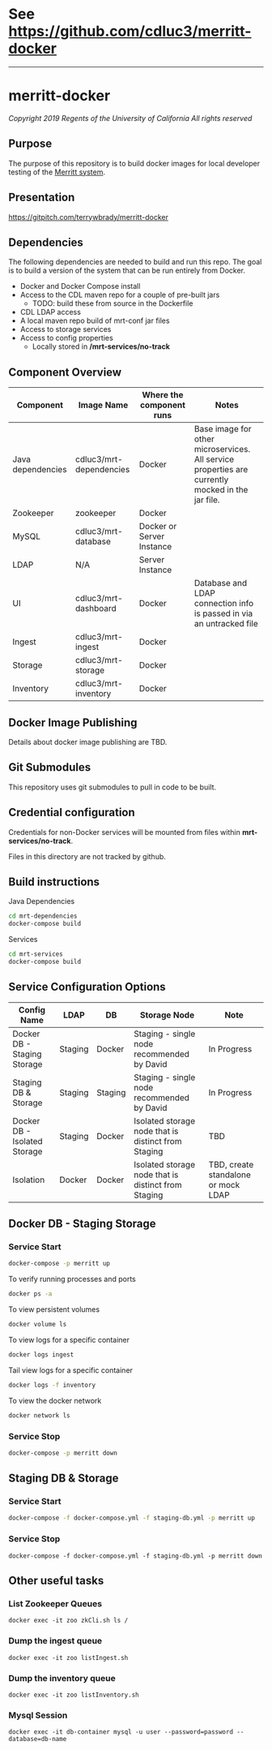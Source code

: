 # See https://github.com/cdluc3/merritt-docker

---

# merritt-docker

_Copyright 2019 Regents of the University of California_
_All rights reserved_

## Purpose
The purpose of this repository is to build docker images for local developer testing of the [Merritt system](https://github.com/cdluc3/mrt-doc/wiki).

## Presentation

https://gitpitch.com/terrywbrady/merritt-docker

## Dependencies
The following dependencies are needed to build and run this repo.  The goal is to build a version of the system that can be run entirely from Docker.

- Docker and Docker Compose install
- Access to the CDL maven repo for a couple of pre-built jars
  - TODO: build these from source in the Dockerfile
- CDL LDAP access
- A local maven repo build of mrt-conf jar files
- Access to storage services
- Access to config properties
  - Locally stored in **/mrt-services/no-track**

## Component Overview

| Component | Image Name | Where the component runs | Notes |
| --------- | ---------- | ------------------------ | ----- |
| Java dependencies | cdluc3/mrt-dependencies | Docker | Base image for other microservices. All service properties are currently mocked in the jar file. |
| Zookeeper | zookeeper | Docker | |
| MySQL     | cdluc3/mrt-database | Docker or Server Instance | |
| LDAP      | N/A | Server Instance | |
| UI        | cdluc3/mrt-dashboard | Docker | Database and LDAP connection info is passed in via an untracked file |
| Ingest    | cdluc3/mrt-ingest | Docker | |
| Storage    | cdluc3/mrt-storage | Docker | |
| Inventory    | cdluc3/mrt-inventory | Docker | |

## Docker Image Publishing
Details about docker image publishing are TBD.

## Git Submodules
This repository uses git submodules to pull in code to be built.

## Credential configuration

Credentials for non-Docker services will be mounted from files within **mrt-services/no-track**.

Files in this directory are not tracked by github.

## Build instructions

Java Dependencies
```bash
cd mrt-dependencies
docker-compose build
```

Services

```bash
cd mrt-services
docker-compose build
```

## Service Configuration Options
| Config Name | LDAP | DB | Storage Node | Note |
| ------------- | ------ | -- | --------------- | ---- |
|Docker DB - Staging Storage | Staging | Docker | Staging - single node recommended by David | In Progress |
|Staging DB & Storage | Staging | Staging | Staging - single node recommended by David | In Progress |
|Docker DB - Isolated Storage | Staging | Docker | Isolated storage node that is distinct from Staging | TBD |
|Isolation| Docker | Docker | Isolated storage node that is distinct from Staging | TBD, create standalone or mock LDAP |


## Docker DB - Staging Storage

### Service Start

```bash
docker-compose -p merritt up
```

To verify running processes and ports
```bash
docker ps -a
```

To view persistent volumes
```bash
docker volume ls
```

To view logs for a specific container
```bash
docker logs ingest
```

Tail view logs for a specific container
```bash
docker logs -f inventory
```

To view the docker network
```bash
docker network ls
```

### Service Stop

```bash
docker-compose -p merritt down
```

## Staging DB & Storage

### Service Start

```bash
docker-compose -f docker-compose.yml -f staging-db.yml -p merritt up
```

### Service Stop

```
docker-compose -f docker-compose.yml -f staging-db.yml -p merritt down
```

## Other useful tasks

### List Zookeeper Queues
`docker exec -it zoo zkCli.sh ls /`

### Dump the ingest queue
`docker exec -it zoo listIngest.sh`

### Dump the inventory queue
`docker exec -it zoo listInventory.sh`

### Mysql Session
`docker exec -it db-container mysql -u user --password=password --database=db-name`
